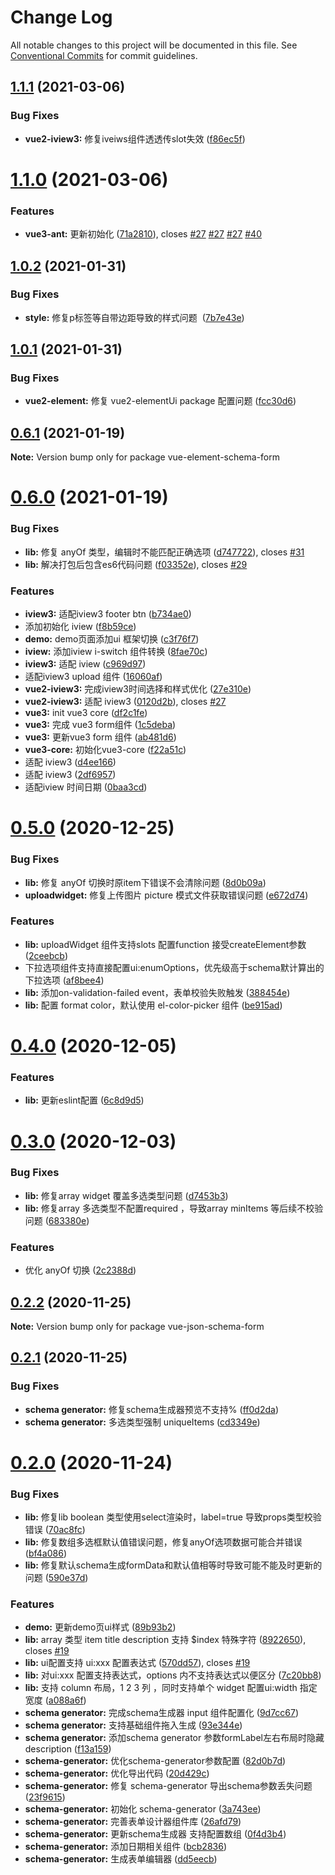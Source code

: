 # Change Log

All notable changes to this project will be documented in this file.
See [Conventional Commits](https://conventionalcommits.org) for commit guidelines.

## [1.1.1](https://github.com/lljj-x/vue-json-schema-form/compare/v1.1.0...v1.1.1) (2021-03-06)


### Bug Fixes

* **vue2-iview3:** 修复iveiws组件透透传slot失效 ([f86ec5f](https://github.com/lljj-x/vue-json-schema-form/commit/f86ec5f77f98a40ee31989cf6e554504059b910d))





# [1.1.0](https://github.com/lljj-x/vue-json-schema-form/compare/v1.0.2...v1.1.0) (2021-03-06)


### Features

* **vue3-ant:** 更新初始化 ([71a2810](https://github.com/lljj-x/vue-json-schema-form/commit/71a281045af11f215333050396aa546dd5e78b88)), closes [#27](https://github.com/lljj-x/vue-json-schema-form/issues/27) [#27](https://github.com/lljj-x/vue-json-schema-form/issues/27) [#27](https://github.com/lljj-x/vue-json-schema-form/issues/27) [#40](https://github.com/lljj-x/vue-json-schema-form/issues/40)





## [1.0.2](https://github.com/lljj-x/vue-json-schema-form/compare/v1.0.1...v1.0.2) (2021-01-31)


### Bug Fixes

* **style:** 修复p标签等自带边距导致的样式问题  ([7b7e43e](https://github.com/lljj-x/vue-json-schema-form/commit/7b7e43eaa06c14a436b34c38d6d69aad27d67512))





## [1.0.1](https://github.com/lljj-x/vue-json-schema-form/compare/v1.0.0...v1.0.1) (2021-01-31)


### Bug Fixes

* **vue2-element:** 修复 vue2-elementUi package 配置问题 ([fcc30d6](https://github.com/lljj-x/vue-json-schema-form/commit/fcc30d6c1b1214b71784d50b14385a4444d4ff43))





## [0.6.1](https://github.com/lljj-x/vue-json-schema-form/compare/v0.6.0...v0.6.1) (2021-01-19)

**Note:** Version bump only for package vue-element-schema-form





# [0.6.0](https://github.com/lljj-x/vue-json-schema-form/compare/v0.5.0...v0.6.0) (2021-01-19)


### Bug Fixes

* **lib:** 修复 anyOf 类型，编辑时不能匹配正确选项 ([d747722](https://github.com/lljj-x/vue-json-schema-form/commit/d7477227d004e47c2b186c3eb956e4c83d7077ad)), closes [#31](https://github.com/lljj-x/vue-json-schema-form/issues/31)
* **lib:** 解决打包后包含es6代码问题 ([f03352e](https://github.com/lljj-x/vue-json-schema-form/commit/f03352eb129c45963ad41e3e91eebe102c303913)), closes [#29](https://github.com/lljj-x/vue-json-schema-form/issues/29)


### Features

* **iview3:** 适配iview3 footer btn ([b734ae0](https://github.com/lljj-x/vue-json-schema-form/commit/b734ae062bb21e82cfec59739de6de843d752b4c))
* 添加初始化 iview ([f8b59ce](https://github.com/lljj-x/vue-json-schema-form/commit/f8b59ce6bcc3830c051f1aa823ad9c5d06cae61d))
* **demo:** demo页面添加ui 框架切换 ([c3f76f7](https://github.com/lljj-x/vue-json-schema-form/commit/c3f76f7272be6f8132e467b130d6f230a048fb9b))
* **iview:** 添加iview i-switch 组件转换 ([8fae70c](https://github.com/lljj-x/vue-json-schema-form/commit/8fae70cb28f7fd02073d6d4318861b7f08f6199b))
* **iview3:** 适配 iview ([c969d97](https://github.com/lljj-x/vue-json-schema-form/commit/c969d97b6d908eabe8c1f60b8c3625b41fbb661a))
* 适配iview3 upload 组件 ([16060af](https://github.com/lljj-x/vue-json-schema-form/commit/16060af6743c678b4c64e98d58f9503b817d3921))
* **vue2-iview3:** 完成iview3时间选择和样式优化 ([27e310e](https://github.com/lljj-x/vue-json-schema-form/commit/27e310e298498ee5a2466f4d6c7d4153ad8b9777))
* **vue2-iview3:** 适配 iview3 ([0120d2b](https://github.com/lljj-x/vue-json-schema-form/commit/0120d2b9a265cf0bffee099c2d4974c883c08a25)), closes [#27](https://github.com/lljj-x/vue-json-schema-form/issues/27)
* **vue3:** init vue3 core ([df2c1fe](https://github.com/lljj-x/vue-json-schema-form/commit/df2c1fe9873a5e13eeafff924f7d9ab369824fbd))
* **vue3:** 完成 vue3 form组件 ([1c5deba](https://github.com/lljj-x/vue-json-schema-form/commit/1c5debae4cb92f3f54de64d8f38c98396022a344))
* **vue3:** 更新vue3 form 组件 ([ab481d6](https://github.com/lljj-x/vue-json-schema-form/commit/ab481d675c4b84a29aa689b99d9d2f8f17fae86d))
* **vue3-core:** 初始化vue3-core ([f22a51c](https://github.com/lljj-x/vue-json-schema-form/commit/f22a51cd732c21a244b770cbcae0f9ceb0156c57))
* 适配 iview3 ([d4ee166](https://github.com/lljj-x/vue-json-schema-form/commit/d4ee166a7dd71bb9a840525f4eb15c4fdc97f11d))
* 适配 iview3 ([2df6957](https://github.com/lljj-x/vue-json-schema-form/commit/2df69575b4ad2650c2e75863ffcf0c306e42f21e))
* 适配iview 时间日期 ([0baa3cd](https://github.com/lljj-x/vue-json-schema-form/commit/0baa3cdfd22ac19191dfc8adddd7f0bdc3520bf0))





# [0.5.0](https://github.com/lljj-x/vue-json-schema-form/compare/v0.4.1...v0.5.0) (2020-12-25)


### Bug Fixes

* **lib:** 修复 anyOf 切换时原item下错误不会清除问题 ([8d0b09a](https://github.com/lljj-x/vue-json-schema-form/commit/8d0b09a36a23626d34ffba46bad02d96e060b30e))
* **uploadwidget:** 修复上传图片 picture 模式文件获取错误问题 ([e672d74](https://github.com/lljj-x/vue-json-schema-form/commit/e672d7425521b9b3fc51e0bea1f5d101a669a7f8))


### Features

* **lib:** uploadWidget 组件支持slots 配置function 接受createElement参数 ([2ceebcb](https://github.com/lljj-x/vue-json-schema-form/commit/2ceebcb6970bf0a46d0f8a80acb6dbe3ebcd7b80))
* 下拉选项组件支持直接配置ui:enumOptions，优先级高于schema默计算出的下拉选项 ([af8bee4](https://github.com/lljj-x/vue-json-schema-form/commit/af8bee437cae86deae38480cce6607e7dd42b867))
* **lib:** 添加on-validation-failed event，表单校验失败触发 ([388454e](https://github.com/lljj-x/vue-json-schema-form/commit/388454eac1fd1c1d5aa205e965c477604176df09))
* **lib:** 配置 format color，默认使用 el-color-picker 组件 ([be915ad](https://github.com/lljj-x/vue-json-schema-form/commit/be915ad8eace3b33bbb70180788c251dafbac50e))





# [0.4.0](https://github.com/lljj-x/vue-json-schema-form/compare/v0.3.0...v0.4.0) (2020-12-05)


### Features

* **lib:** 更新eslint配置 ([6c8d9d5](https://github.com/lljj-x/vue-json-schema-form/commit/6c8d9d5ab355c895e6983ee01cfad0f610781eeb))





# [0.3.0](https://github.com/lljj-x/vue-json-schema-form/compare/v0.2.2...v0.3.0) (2020-12-03)


### Bug Fixes

* **lib:** 修复array widget 覆盖多选类型问题 ([d7453b3](https://github.com/lljj-x/vue-json-schema-form/commit/d7453b33abea5f903a3cbee073172a28c3cf02ac))
* **lib:** 修复array 多选类型不配置required ，导致array minItems 等后续不校验问题 ([683380e](https://github.com/lljj-x/vue-json-schema-form/commit/683380eb824a4e4dc281eda98f19deb64b0c3fa7))


### Features

* 优化 anyOf 切换 ([2c2388d](https://github.com/lljj-x/vue-json-schema-form/commit/2c2388d0b46e068ec24c9e64e7ec2154e3237a59))





## [0.2.2](https://github.com/lljj-x/vue-json-schema-form/compare/v0.2.1...v0.2.2) (2020-11-25)

**Note:** Version bump only for package vue-json-schema-form





## [0.2.1](https://github.com/lljj-x/vue-json-schema-form/compare/v0.2.0...v0.2.1) (2020-11-25)


### Bug Fixes

* **schema generator:** 修复schema生成器预览不支持% ([ff0d2da](https://github.com/lljj-x/vue-json-schema-form/commit/ff0d2da9b1944056185803898d3a2c66194cc508))
* **schema generator:** 多选类型强制 uniqueItems ([cd3349e](https://github.com/lljj-x/vue-json-schema-form/commit/cd3349ed960bdf2908ffd76ffce86cf99914b222))





# [0.2.0](https://github.com/lljj-x/vue-json-schema-form/compare/v0.1.3...v0.2.0) (2020-11-24)


### Bug Fixes

* **lib:** 修复lib boolean 类型使用select渲染时，label=true 导致props类型校验错误 ([70ac8fc](https://github.com/lljj-x/vue-json-schema-form/commit/70ac8fc02b47e6e51e42be9d97daab998bfdadc9))
* **lib:** 修复数组多选框默认值错误问题，修复anyOf选项数据可能合并错误 ([bf4a086](https://github.com/lljj-x/vue-json-schema-form/commit/bf4a086433b420ac0b9aa570bd13ff935c2ddd10))
* **lib:** 修复默认schema生成formData和默认值相等时导致可能不能及时更新的问题 ([590e37d](https://github.com/lljj-x/vue-json-schema-form/commit/590e37dd67d6863d3bb2867e978f83fa52a1fb9c))


### Features

* **demo:** 更新demo页ui样式 ([89b93b2](https://github.com/lljj-x/vue-json-schema-form/commit/89b93b26d0a57e623e6e2784e4636a7aefb32738))
* **lib:** array 类型 item title description 支持 $index 特殊字符 ([8922650](https://github.com/lljj-x/vue-json-schema-form/commit/89226508fa8dcdb55fe930a014e6ec7d1cc6a9bd)), closes [#19](https://github.com/lljj-x/vue-json-schema-form/issues/19)
* **lib:** ui配置支持 ui:xxx 配置表达式 ([570dd57](https://github.com/lljj-x/vue-json-schema-form/commit/570dd577fe88b779d37afb8fba8199b97edb2f73)), closes [#19](https://github.com/lljj-x/vue-json-schema-form/issues/19)
* **lib:** 对ui:xxx 配置支持表达式，options 内不支持表达式以便区分 ([7c20bb8](https://github.com/lljj-x/vue-json-schema-form/commit/7c20bb8c11d5038eca37d5fdb151ae250f7dc074))
* **lib:** 支持 column 布局，1 2 3 列 ，同时支持单个 widget 配置ui:width 指定宽度 ([a088a6f](https://github.com/lljj-x/vue-json-schema-form/commit/a088a6f21448e77f371e8391d93c03aa2e99a3e9))
* **schema generator:** 完成schema生成器 input 组件配置化 ([9d7cc67](https://github.com/lljj-x/vue-json-schema-form/commit/9d7cc67802353b3772e5937aeac9345ec0b46570))
* **schema generator:** 支持基础组件拖入生成 ([93e344e](https://github.com/lljj-x/vue-json-schema-form/commit/93e344e48ce50d3933830c90113dd5d789a0a371))
* **schema generator:** 添加schema generator 参数formLabel左右布局时隐藏description ([f13a159](https://github.com/lljj-x/vue-json-schema-form/commit/f13a159977d8f1677e8942dce2b1e53283943b82))
* **schema-generator:** 优化schema-generator参数配置 ([82d0b7d](https://github.com/lljj-x/vue-json-schema-form/commit/82d0b7d4430d92ae8094044dec3dfa521ed5c410))
* **schema-generator:** 优化导出代码 ([20d429c](https://github.com/lljj-x/vue-json-schema-form/commit/20d429c60f49f7e8181ece0b53974f303fec0c5f))
* **schema-generator:** 修复 schema-generator 导出schema参数丢失问题 ([23f9615](https://github.com/lljj-x/vue-json-schema-form/commit/23f961579dc11fe8a7626186b4f9736c4e1203c6))
* **schema-generator:** 初始化 schema-generator ([3a743ee](https://github.com/lljj-x/vue-json-schema-form/commit/3a743ee48c50493fb17a19cc0657cb351ef5a111))
* **schema-generator:** 完善表单设计器组件库 ([26afd79](https://github.com/lljj-x/vue-json-schema-form/commit/26afd79687263149a1e29c0adf03de3b7bd7f6db))
* **schema-generator:** 更新schema生成器 支持配置数组 ([0f4d3b4](https://github.com/lljj-x/vue-json-schema-form/commit/0f4d3b4be1b47fb89571500cd8749fed6a412a38))
* **schema-generator:** 添加日期相关组件 ([bcb2836](https://github.com/lljj-x/vue-json-schema-form/commit/bcb283665eab561608062255c5f197f5a1e1a5aa))
* **schema-generator:** 生成表单编辑器 ([dd5eecb](https://github.com/lljj-x/vue-json-schema-form/commit/dd5eecb607e2be8e000a56dd5202d3a9c02d38a0))
